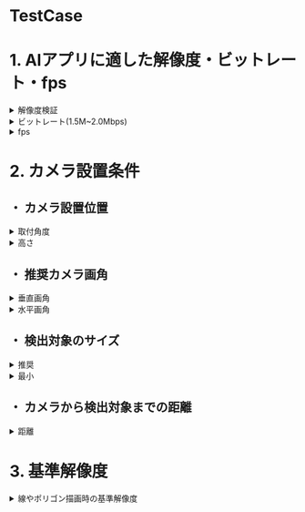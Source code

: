 
# TestCase


# 1. AIアプリに適した解像度・ビットレート・fps
<details>
<summary>解像度検証</summary>

* (1920X1080)

|  TH  |  TH  |
| ---- | ---- |
|  TD  |  TD  |
|  TD  |  TD  |

</details>

<details>
<summary>ビットレート(1.5M~2.0Mbps)</summary>

</details>

<details>
<summary>fps</summary>

* 15

</details>

# 2. カメラ設置条件
## ・ カメラ設置位置
<details>
<summary>取付角度</summary>

* (俯角 30度~45度)

</details>

<details>
<summary>高さ</summary>

* (2.5m ~ 6.0m)

</details>

## ・ 推奨カメラ画角
<details>
<summary>垂直画角</summary>

* 30度(80度未満)

</details>

<details>
<summary>水平画角</summary>

* 50度(110度未満)

</details>

## ・ 検出対象のサイズ
<details>
<summary>推奨</summary>

* W384 x H216 px

</details>

<details>
<summary>最小</summary>

* W70 x H70 px

</details>

## ・ カメラから検出対象までの距離
<details>
<summary>距離</summary>

* 

</details>

# 3. 基準解像度
<details>
<summary>線やポリゴン描画時の基準解像度</summary>

* 1280 x 720(16:9)

</details>





